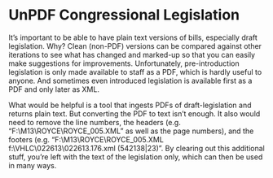 # UnPDF Congressional Legislation

It’s important to be able to have plain text versions of bills,
especially draft legislation.
Why?
Clean (non-PDF) versions can be compared against other iterations
to see what has changed and marked-up
so that you can easily make suggestions for improvements.
Unfortunately,
pre-introduction legislation is only made available to staff as a PDF,
which is hardly useful to anyone.
And sometimes even introduced legislation
is available first as a PDF and only later as XML.

What would be helpful is a tool that ingests PDFs of draft-legislation
and returns plain text.
But converting the PDF to text isn’t enough.
It also would need to remove the line numbers,
the headers (e.g. “F:\M13\ROYCE\ROYCE_005.XML” as well as the page numbers),
and the footers
(e.g. “F:\M13\ROYCE\ROYCE_005.XML f:\VHLC\022613\022613.176.xml (542138|23)”.
By clearing out this additional stuff,
you’re left with the text of the legislation only,
which can then be used in many ways.
